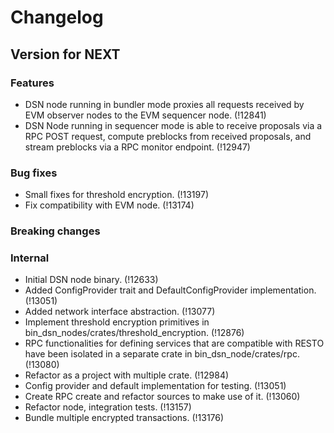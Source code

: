 # Changelog

## Version for NEXT

### Features
- DSN node running in bundler mode proxies all requests received by EVM
  observer nodes to the EVM sequencer node.  (!12841)
- DSN Node running in sequencer mode is able to receive proposals via a RPC
  POST request, compute preblocks from received proposals,  and stream
  preblocks via a RPC monitor endpoint. (!12947)

### Bug fixes
- Small fixes for threshold encryption. (!13197)
- Fix compatibility with EVM node. (!13174)

### Breaking changes

### Internal
- Initial DSN node binary. (!12633)
- Added ConfigProvider trait and DefaultConfigProvider implementation. (!13051)
- Added network interface abstraction. (!13077)
- Implement threshold encryption primitives in
  bin_dsn_nodes/crates/threshold_encryption. (!12876)
- RPC functionalities for defining services that are compatible with RESTO
  have been isolated in a separate crate in bin_dsn_node/crates/rpc. (!13080)
- Refactor as a project with multiple crate. (!12984)
- Config provider and default implementation for testing. (!13051)
- Create RPC create and refactor sources to make use of it. (!13060)
- Refactor node, integration tests. (!13157)
- Bundle multiple encrypted transactions. (!13176)

